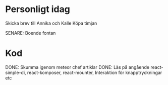# Personligt idag
Skicka brev till Annika och Kalle
Köpa timjan

SENARE: Boende fontan

# Kod
DONE: Skumma igenom meteor chef artiklar
DONE: Läs på angående react-simple-di, react-komposer, react-mounter,
Interaktion för knapptryckningar etc
